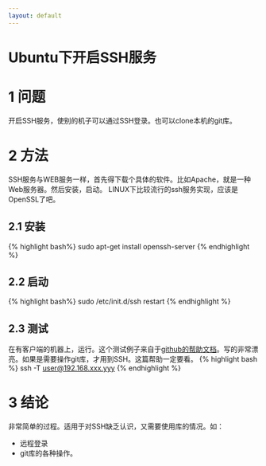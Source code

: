 ```yaml
---
layout: default
---
```


Ubuntu下开启SSH服务
===================

1 问题
====
开启SSH服务，使别的机子可以通过SSH登录。也可以clone本机的git库。


2 方法
====
SSH服务与WEB服务一样，首先得下载个具体的软件。比如Apache，就是一种Web服务器。然后安装，启动。
LINUX下比较流行的ssh服务实现，应该是OpenSSL了吧。

2.1 安装
-----
{% highlight bash%}
sudo apt-get install openssh-server
{% endhighlight %}

2.2 启动
----

{% highlight bash%}
sudo /etc/init.d/ssh restart
{% endhighlight %}

2.3 测试
----
在有客户端的机器上，运行。这个测试例子来自于[github的帮助文档][1]。写的非常漂亮。如果是需要操作git库，才用到SSH。这篇帮助一定要看。
{% highlight bash %}
ssh -T user@192.168.xxx.yyy
{% endhighlight %}

3 结论
====
非常简单的过程。适用于对SSH缺乏认识，又需要使用库的情况。如：

- 远程登录
- git库的各种操作。


[1]:  https://help.github.com/articles/generating-ssh-keys
